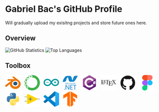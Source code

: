 # Gabriel Bac's GitHub Profile
Will gradually upload my exisitng projects and store future ones here.

## Overview 

![GitHub Statistics](https://github-readme-stats.vercel.app/api?username=daruma4&show_icons=true) ![Top Languages](https://github-readme-stats.vercel.app/api/top-langs/?username=daruma4&layout=compact&hide=jupyter%20notebook,html&langs_count=8)

## Toolbox

<img  src="https://github.com/devicons/devicon/blob/55609aa5bd817ff167afce0d965585c92040787a/icons/blender/blender-original.svg" alt="Blender" width="50" height="50"/> &nbsp;
<img  src="https://github.com/devicons/devicon/blob/55609aa5bd817ff167afce0d965585c92040787a/icons/anaconda/anaconda-original.svg" alt="Anaconda" width="50" height="50"/> &nbsp;
<img  src="https://github.com/devicons/devicon/blob/55609aa5bd817ff167afce0d965585c92040787a/icons/arduino/arduino-original.svg" alt="Arduino" width="50" height="50"/> &nbsp;
<img  src="https://github.com/devicons/devicon/blob/55609aa5bd817ff167afce0d965585c92040787a/icons/dot-net/dot-net-plain-wordmark.svg" alt=".NET" width="50" height="50"/> &nbsp;
<img  src="https://github.com/devicons/devicon/blob/55609aa5bd817ff167afce0d965585c92040787a/icons/csharp/csharp-original.svg" alt="C#" width="50" height="50"/> &nbsp;
<img  src="https://github.com/devicons/devicon/blob/55609aa5bd817ff167afce0d965585c92040787a/icons/latex/latex-original.svg" alt="LaTeX" width="50" height="50"/> &nbsp;
<img  src="https://github.com/devicons/devicon/blob/55609aa5bd817ff167afce0d965585c92040787a/icons/github/github-original.svg" alt="GitHub" width="50" height="50"/> &nbsp;
<img  src="https://github.com/devicons/devicon/blob/55609aa5bd817ff167afce0d965585c92040787a/icons/figma/figma-original.svg" alt="Figma" width="50" height="50"/> &nbsp;
<img  src="https://github.com/devicons/devicon/blob/55609aa5bd817ff167afce0d965585c92040787a/icons/python/python-original.svg" alt="Python" width="50" height="50"/> &nbsp;
<img  src="https://github.com/devicons/devicon/blob/55609aa5bd817ff167afce0d965585c92040787a/icons/labview/labview-original.svg" alt="Labview" width="50" height="50"/> &nbsp;
<img  src="https://github.com/devicons/devicon/blob/55609aa5bd817ff167afce0d965585c92040787a/icons/vscode/vscode-original.svg" alt="VSCode" width="50" height="50"/> &nbsp;
<img  src="https://github.com/devicons/devicon/blob/55609aa5bd817ff167afce0d965585c92040787a/icons/tensorflow/tensorflow-original.svg" alt="TensorFlow" width="50" height="50"/> &nbsp;
